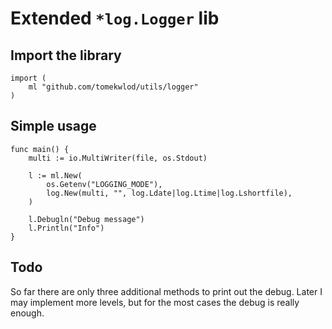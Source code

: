 
# Extended `*log.Logger` lib

## Import the library

```
import (
    ml "github.com/tomekwlod/utils/logger"
)

```

## Simple usage

```
func main() {
    multi := io.MultiWriter(file, os.Stdout)

    l := ml.New(
        os.Getenv("LOGGING_MODE"),
        log.New(multi, "", log.Ldate|log.Ltime|log.Lshortfile),
    )

    l.Debugln("Debug message")
    l.Println("Info")
}
```

## Todo
So far  there are only three additional methods to print out the debug. Later I may implement more levels, but for the most cases the debug is really enough.